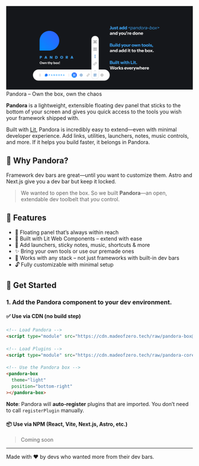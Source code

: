 <img src="etc/github-banner.png">
Pandora – Own the box, own the chaos

**Pandora** is a lightweight, extensible floating dev panel that sticks to the bottom of your screen and gives you quick access to the tools you wish your framework shipped with.

Built with [Lit](https://lit.dev/), Pandora is incredibly easy to extend—even with minimal developer experience. Add links, utilities, launchers, notes, music controls, and more. If it helps you build faster, it belongs in Pandora.

## 🧠 Why Pandora?

Framework dev bars are great—until you want to customize them. Astro and Next.js give you a dev bar but keep it locked.

> We wanted to open the box. So we built **Pandora**—an open, extendable dev toolbelt that *you* control.

## 🔧 Features
- 🧰 Floating panel that’s always within reach
- 🧱 Built with Lit Web Components – extend with ease
- 🧩 Add launchers, sticky notes, music, shortcuts & more
- ✨ Bring your own tools or use our premade ones
- 🎯 Works with any stack – not just frameworks with built-in dev bars
- 🔓 Fully customizable with minimal setup

## 🚀 Get Started
### 1. Add the Pandora component to your dev environment.
#### ✅ Use via CDN (no build step)

```html
<!-- Load Pandora -->
<script type="module" src="https://cdn.madeofzero.tech/raw/pandora-box@0.0.3.js"></script>

<!-- Load Plugins -->
<script type="module" src="https://cdn.madeofzero.tech/raw/pandora-core-plugins@0.0.3.js"></script>

<!-- Use the Pandora box -->
<pandora-box
  theme="light"
  position="bottom-right"
></pandora-box>
```

**Note**: Pandora will **auto-register** plugins that are imported. You don’t need to call `registerPlugin` manually.


#### 📦 Use via NPM (React, Vite, Next.js, Astro, etc.)
> Coming soon

---

Made with ❤️ by devs who wanted more from their dev bars.
